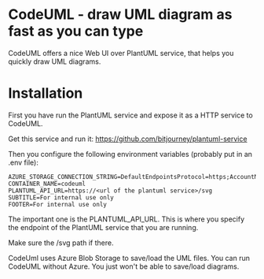 # CodeUML - draw UML diagram as fast as you can type

CodeUML offers a nice Web UI over PlantUML service, that helps you quickly draw UML diagrams. 

# Installation

First you have run the PlantUML service and expose it as a HTTP service to CodeUML.

Get this service and run it:
https://github.com/bitjourney/plantuml-service

Then you configure the following environment variables (probably put in an .env file): 

```
AZURE_STORAGE_CONNECTION_STRING=DefaultEndpointsProtocol=https;AccountName=codeuml;AccountKey=...;EndpointSuffix=core.windows.net
CONTAINER_NAME=codeuml
PLANTUML_API_URL=https://<url of the plantuml service>/svg
SUBTITLE=For internal use only
FOOTER=For internal use only
```

The important one is the PLANTUML_API_URL. This is where you specify the endpoint of the PlantUML service that you are running.

Make sure the /svg path if there. 

CodeUml uses Azure Blob Storage to save/load the UML files. You can run CodeUML without Azure. You just won't be able to save/load diagrams. 

